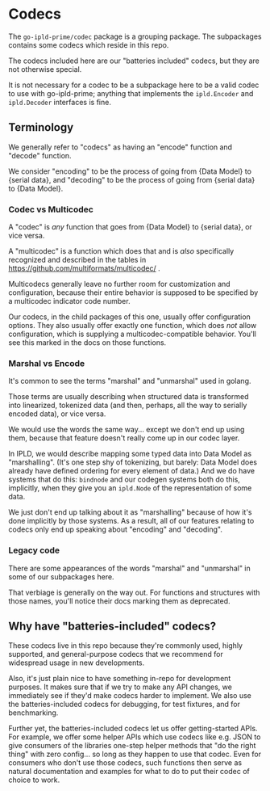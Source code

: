 Codecs
======

The `go-ipld-prime/codec` package is a grouping package.
The subpackages contains some codecs which reside in this repo.

The codecs included here are our "batteries included" codecs,
but they are not otherwise special.

It is not necessary for a codec to be a subpackage here to be a valid codec to use with go-ipld-prime;
anything that implements the `ipld.Encoder` and `ipld.Decoder` interfaces is fine.


Terminology
-----------

We generally refer to "codecs" as having an "encode" function and "decode" function.

We consider "encoding" to be the process of going from {Data Model} to {serial data},
and "decoding" to be the process of going from {serial data} to {Data Model}.

### Codec vs Multicodec

A "codec" is _any_ function that goes from {Data Model} to {serial data}, or vice versa.

A "multicodec" is a function which does that and is _also_ specifically recognized and described in
the tables in https://github.com/multiformats/multicodec/ .

Multicodecs generally leave no further room for customization and configuration,
because their entire behavior is supposed to be specified by a multicodec indicator code number.

Our codecs, in the child packages of this one, usually offer configuration options.
They also usually offer exactly one function, which does *not* allow configuration,
which is supplying a multicodec-compatible behavior.
You'll see this marked in the docs on those functions.

### Marshal vs Encode

It's common to see the terms "marshal" and "unmarshal" used in golang.

Those terms are usually describing when structured data is transformed into linearized, tokenized data
(and then, perhaps, all the way to serially encoded data), or vice versa.

We would use the words the same way... except we don't end up using them,
because that feature doesn't really come up in our codec layer.

In IPLD, we would describe mapping some typed data into Data Model as "marshalling".
(It's one step shy of tokenizing, but barely: Data Model does already have defined ordering for every element of data.)
And we do have systems that do this:
`bindnode` and our codegen systems both do this, implicitly, when they give you an `ipld.Node` of the representation of some data.

We just don't end up talking about it as "marshalling" because of how it's done implicitly by those systems.
As a result, all of our features relating to codecs only end up speaking about "encoding" and "decoding".

### Legacy code

There are some appearances of the words "marshal" and "unmarshal" in some of our subpackages here.

That verbiage is generally on the way out.
For functions and structures with those names, you'll notice their docs marking them as deprecated.


Why have "batteries-included" codecs?
-------------------------------------

These codecs live in this repo because they're commonly used, highly supported,
and general-purpose codecs that we recommend for widespread usage in new developments.

Also, it's just plain nice to have something in-repo for development purposes.
It makes sure that if we try to make any API changes, we immediately see if they'd make codecs harder to implement.
We also use the batteries-included codecs for debugging, for test fixtures, and for benchmarking.

Further yet, the batteries-included codecs let us offer getting-started APIs.
For example, we offer some helper APIs which use codecs like e.g. JSON to give consumers of the libraries
one-step helper methods that "do the right thing" with zero config... so long as they happen to use that codec.
Even for consumers who don't use those codecs, such functions then serve as natural documentation
and examples for what to do to put their codec of choice to work.

